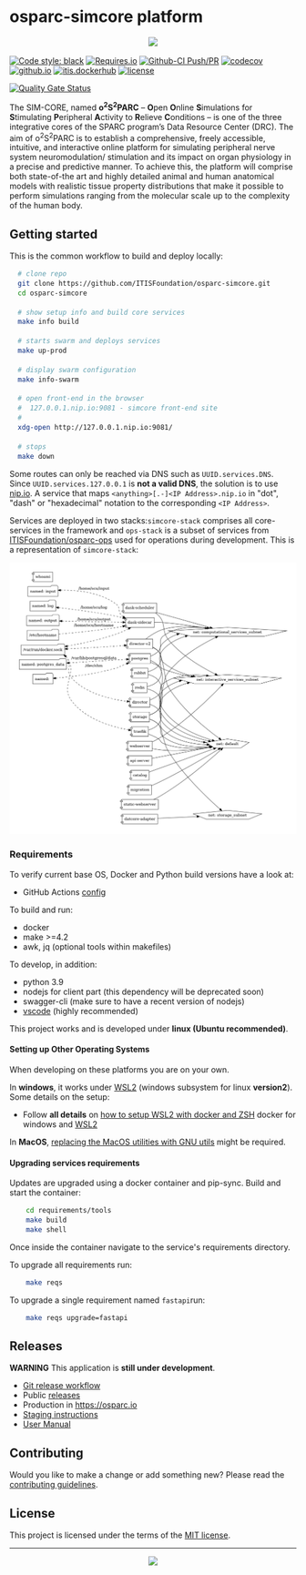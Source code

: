 # osparc-simcore platform

<p align="center">
<img src="https://user-images.githubusercontent.com/32800795/61083844-ff48fb00-a42c-11e9-8e63-fa2d709c8baf.png" width="500">
</p>


<!-- NOTE: when branched replace `master` in urls -->
[![Code style: black]](https://github.com/psf/black)
[![Requires.io]](https://requires.io/github/ITISFoundation/osparc-simcore/requirements/?branch=master "State of third party python dependencies")
[![Github-CI Push/PR]](https://github.com/ITISFoundation/osparc-simcore/actions?query=workflow%3A%22Github-CI+Push%2FPR%22+branch%3Amaster)
[![codecov](https://codecov.io/gh/ITISFoundation/osparc-simcore/branch/master/graph/badge.svg?token=h1rOE8q7ic)](https://codecov.io/gh/ITISFoundation/osparc-simcore)
[![github.io]](https://itisfoundation.github.io/)
[![itis.dockerhub]](https://hub.docker.com/u/itisfoundation)
[![license]](./LICENSE)


<!-- ADD HERE ALL BADGE URLS. Use https://shields.io/ -->
[Code style: black]:https://img.shields.io/badge/code%20style-black-000000.svg
[Requires.io]:https://requires.io/github/ITISFoundation/osparc-simcore/requirements.svg?branch=master
[github.io]:https://img.shields.io/website-up-down-green-red/https/itisfoundation.github.io.svg?label=documentation
[itis.dockerhub]:https://img.shields.io/website/https/hub.docker.com/u/itisfoundation.svg?down_color=red&label=dockerhub%20repos&up_color=green
[license]:https://img.shields.io/github/license/ITISFoundation/osparc-simcore
[Github-CI Push/PR]:https://github.com/ITISFoundation/osparc-simcore/workflows/Github-CI%20Push/PR/badge.svg
[![Quality Gate Status](https://sonarcloud.io/api/project_badges/measure?project=ITISFoundation_osparc-simcore&metric=alert_status)](https://sonarcloud.io/summary/new_code?id=ITISFoundation_osparc-simcore)
<!------------------------------------------------------>





The SIM-CORE, named **o<sup>2</sup>S<sup>2</sup>PARC** – **O**pen **O**nline **S**imulations for **S**timulating **P**eripheral **A**ctivity to **R**elieve **C**onditions – is one of the three integrative cores of the SPARC program’s Data Resource Center (DRC).
The aim of o<sup>2</sup>S<sup>2</sup>PARC is to establish a comprehensive, freely accessible, intuitive, and interactive online platform for simulating peripheral nerve system neuromodulation/ stimulation and its impact on organ physiology in a precise and predictive manner.
To achieve this, the platform will comprise both state-of-the art and highly detailed animal and human anatomical models with realistic tissue property distributions that make it possible to perform simulations ranging from the molecular scale up to the complexity of the human body.

## Getting started

This is the common workflow to build and deploy locally:

```bash
  # clone repo
  git clone https://github.com/ITISFoundation/osparc-simcore.git
  cd osparc-simcore

  # show setup info and build core services
  make info build

  # starts swarm and deploys services
  make up-prod

  # display swarm configuration
  make info-swarm

  # open front-end in the browser
  #  127.0.0.1.nip.io:9081 - simcore front-end site
  #
  xdg-open http://127.0.0.1.nip.io:9081/

  # stops
  make down
```

Some routes can only be reached via DNS such as `UUID.services.DNS`. Since `UUID.services.127.0.0.1` is **not a valid DNS**, the solution is to use [nip.io](https://nip.io/). A service that maps ``<anything>[.-]<IP Address>.nip.io`` in "dot", "dash" or "hexadecimal" notation to the corresponding ``<IP Address>``.

Services are deployed in two stacks:``simcore-stack`` comprises all core-services in the framework and ``ops-stack`` is a subset of services from [ITISFoundation/osparc-ops](https://github.com/ITISFoundation/osparc-ops) used
for operations during development. This is a representation of ``simcore-stack``:

![](docs/img/.stack-simcore-version.yml.png)

### Requirements

To verify current base OS, Docker and Python build versions have a look at:

- GitHub Actions [config](.github/workflows/ci-testing-deploy.yml)

To build and run:

- docker
- make >=4.2
- awk, jq (optional tools within makefiles)

To develop, in addition:

- python 3.9
- nodejs for client part (this dependency will be deprecated soon)
- swagger-cli (make sure to have a recent version of nodejs)
- [vscode] (highly recommended)

This project works and is developed under **linux (Ubuntu recommended)**.

#### Setting up Other Operating Systems

When developing on these platforms you are on your own.

In **windows**, it works under [WSL2] (windows subsystem for linux **version2**). Some details on the setup:

- Follow **all details** on [how to setup WSL2 with docker and ZSH](https://nickymeuleman.netlify.app/blog/linux-on-windows-wsl2-zsh-docker) docker for windows and [WSL2]

In **MacOS**, [replacing the MacOS utilities with GNU utils](https://apple.stackexchange.com/a/69332) might be required.

#### Upgrading services requirements

Updates are upgraded using a docker container and pip-sync.
Build and start the container:

```bash
    cd requirements/tools
    make build
    make shell
```

Once inside the container navigate to the service's requirements directory.

To upgrade all requirements run:

```bash
    make reqs
```

To upgrade a single requirement named `fastapi`run:

```bash
    make reqs upgrade=fastapi
```

## Releases

**WARNING** This application is **still under development**.

- [Git release workflow](docs/releasing-workflow-instructions.md)
- Public [releases](https://github.com/ITISFoundation/osparc-simcore/releases)
- Production in https://osparc.io
- [Staging instructions](docs/releasing-workflow-instructions.md#staging-example)
- [User Manual](https://itisfoundation.github.io/osparc-manual/)

## Contributing

Would you like to make a change or add something new? Please read the [contributing guidelines](CONTRIBUTING.md).

## License

This project is licensed under the terms of the [MIT license](LICENSE).

---

<p align="center">
<img src="https://forthebadge.com/images/badges/built-with-love.svg" width="150">
</p>

<!-- ADD REFERENCES BELOW AND KEEP THEM IN ALPHABETICAL ORDER -->
[chocolatey]:https://chocolatey.org/
[vscode]:https://code.visualstudio.com/
[WSL2]:https://docs.microsoft.com/en-us/windows/wsl
